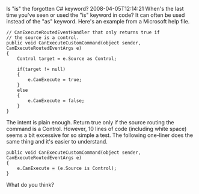 Is "is" the forgotten C# keyword?
2008-04-05T12:14:21
When's the last time you've seen or used the "is" keyword in code? It can often be used instead of the "as" keyword. Here's an example from a Microsoft help file.
    
    // CanExecuteRoutedEventHandler that only returns true if
    // the source is a control.
    public void CanExecuteCustomCommand(object sender, CanExecuteRoutedEventArgs e)
    {
        Control target = e.Source as Control;
    
        if(target != null)
        {
            e.CanExecute = true;
        }
        else
        {
            e.CanExecute = false;
        }
    }

The intent is plain enough. Return true only if the source routing the command is a Control. However, 10 lines of code (including white space) seems a bit excessive for so simple a test. The following one-liner does the same thing and it's easier to understand.
    
    public void CanExecuteCustomCommand(object sender, CanExecuteRoutedEventArgs e)
    {
        e.CanExecute = (e.Source is Control);
    }

What do you think?
